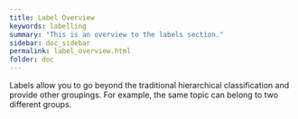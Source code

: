 ```yaml
---
title: Label Overview
keywords: labelling
summary: "This is an overview to the labels section."
sidebar: doc_sidebar
permalink: label_overview.html
folder: doc
---
```


Labels allow you to go beyond the traditional hierarchical classification and provide other groupings. For example, the same topic can belong to two different groups.


